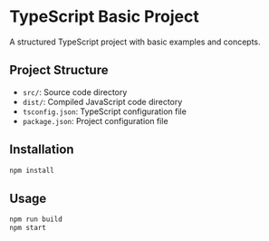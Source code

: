 # TypeScript Basic Project

A structured TypeScript project with basic examples and concepts.

## Project Structure

- `src/`: Source code directory
- `dist/`: Compiled JavaScript code directory
- `tsconfig.json`: TypeScript configuration file
- `package.json`: Project configuration file

## Installation

```bash
npm install
```

## Usage

```bash
npm run build
npm start
```
